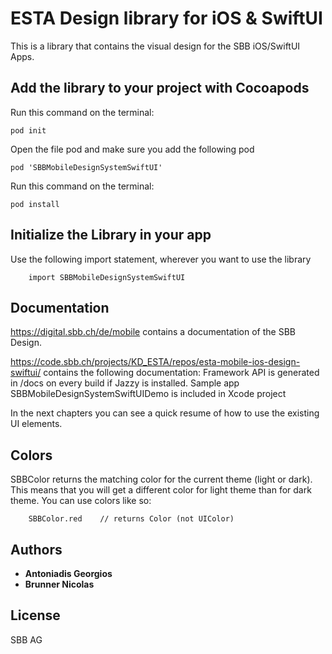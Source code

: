 # ESTA Design library for iOS & SwiftUI

This is a library that contains the visual design for the SBB iOS/SwiftUI Apps.

## Add the library to your project with Cocoapods

Run this command on the terminal:
```
pod init
```

Open the file pod and make sure you add the following pod
```
pod 'SBBMobileDesignSystemSwiftUI'
```

Run this command on the terminal:
```
pod install
```

## Initialize the Library in your app

Use the following import statement, wherever you want to use the library
```
    import SBBMobileDesignSystemSwiftUI
```

## Documentation

https://digital.sbb.ch/de/mobile contains a documentation of the SBB Design.

https://code.sbb.ch/projects/KD_ESTA/repos/esta-mobile-ios-design-swiftui/ contains the following documentation:
Framework API is generated in /docs on every build if Jazzy is installed.
Sample app SBBMobileDesignSystemSwiftUIDemo is included in Xcode project

In the next chapters you can see a quick resume of how to use the existing UI elements.


## Colors

SBBColor returns the matching color for the current theme (light or dark). This means that you will get a different color for light theme than for dark theme.
You can use colors like so:

```
    SBBColor.red    // returns Color (not UIColor)
```

## Authors

* **Antoniadis Georgios**
* **Brunner Nicolas**


## License

SBB AG
